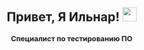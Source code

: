 <h1 align="center"> Привет, Я Ильнар! </a> 
<img src="https://github.com/blackcater/blackcater/raw/main/images/Hi.gif" height="32"/></h1>
<h3 align="center"> Специалист по тестированию ПО </h3>
